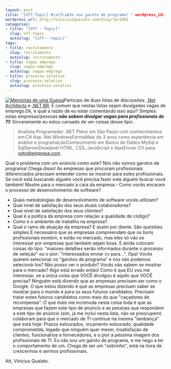 ```yaml
--- 
layout: post
title: "[Off-Topic] N\xC3\xA3o sou garoto de programa! " wordpress_id: 1001
wordpress_url: http://viniciusquaiato.com/blog/?p=1001
categories: 
- title: "[Off - Topic]"
  slug: off-topic
  autoslug: "[off---topic]"
tags: 
- title: recrutamento
  slug: recrutamento
  autoslug: recrutamento
- title: vagas emprego
  slug: vagas-emprego
  autoslug: vagas-emprego
- title: processo seletivo
  slug: processo-seletivo
  autoslug: processo-seletivo
---
```

[![Memórias de uma Gueixa](http://viniciusquaiato.com/images_posts/moag-pic-2-300x196.jpg "Memórias de uma Gueixa")](http://viniciusquaiato.com/images_posts/moag-pic-2.jpg)Participo de duas listas de discussões: [.Net Architects](http://dotnetarchitects.net) e [.NET BR](http://groups.google.com.br/group/dotnet_br). É comum que nestas listas sejam divulgadas vagas de emprego.Ok, e qual a razão de eu estar comentando isso aqui? Simples: estas empresas/pessoas **_não sabem divulgar vagas para profissionais de TI_**! Sinceramente eu estou cansado de ver coisas desse tipo:<blockquote>Analista Programador .NET Pleno em São Paulo com conhecimentos em:C# Asp. Net WindowsFormsMais de 3 anos como experiência em análise e programaçãoConhecimento em Banco de Dados MySql e SqlServerDesejável HTML, CSS, JavaScript e AjaxEnviar CV para: xpto@empresa.com.</blockquote>Qual o problema com um anúncio como este? Nós não somos garotos de programa! Chega disso! As empresas que procuram profissionais diferenciados precisam entender como se mostrar para estes profissionais. Se você está buscando alguém você precisa fazer este alguém buscar você também! Mostre para o mercado a cara da empresa:-  Como vocês encaram o processo de desenvolvimento de software?
- Quais metodologias de desenvolvimento de software vocês utilizam?
- Qual nível de satisfação dos seus atuais colaboradores?
- Qual nível de satisfação dos seus clientes?
- Qual é a política da empresa com relação a qualidade de código?
- Como é o ambiente de trabalho na empresa?
- Qual o ramo de atuação da empresa?
E assim por diante. São questões simples.É necessário que as empresas compreendam que os bons profissionais existem, e estão no mercado, mas eles só vão se interessar por empresas que também sejam boas. E ainda colocam coisas do tipo: "maiores detalhes serão informados durante o processo de seleção" ou o pior: "interessados enviar cv para...". Opa! Vocês querem selecionar os "garotos de programa" e nós não podemos selecioná-los? Não posso ver o produto? Vocês não sabem se mostrar para o mercado? Algo está errado então! Como é que EU vou me interessar, se a única coisa que VOCÊ divulgou é aquilo que VOCÊ precisa? Ninguém está dizendo que as empresas precisam ser como o Google. O que estou dizendo é que as empresas precisam saber se mostrar para o mundo e para os seus futuros candidatos. Precisam tratar estes futuros candidatos como mais do que "caçadores de recompensa". O que mais me incomoda nesta coisa toda é que as empresas que fazem este tipo de anúncio e as pessoas que respondem a este tipo de anúncio (sim, já me incluí nesta lista, não se preocupem) colaboram para que o mercado de TI continue na mesma "lambança" que está hoje: Prazos estourados, orçamento estourado, qualidade comprometida, legado que ninguém quer mexer, insatisfação de clientes, funcionários e fornecedores, e o pior a péssima imagem dos profissionais de TI. Eu não sou um garoto de programa, e me nego a ter o comportamento de um. Chega de ser um "sobrinho", está na hora de crescermos e sermos profissionais.

Att,
Vinicius Quaiato.
